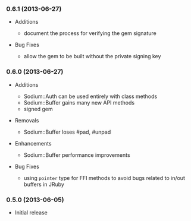 ### 0.6.1 (2013-06-27)

- Additions
  * document the process for verifying the gem signature

- Bug Fixes
  * allow the gem to be built without the private signing key

### 0.6.0 (2013-06-27)

- Additions
  * Sodium::Auth can be used entirely with class methods
  * Sodium::Buffer gains many new API methods
  * signed gem

- Removals
  * Sodium::Buffer loses #pad, #unpad

- Enhancements
  * Sodium::Buffer performance improvements

- Bug Fixes
  * using `pointer` type for FFI methods to avoid bugs related to
    in/out buffers in JRuby

### 0.5.0 (2013-06-05)

- Initial release

